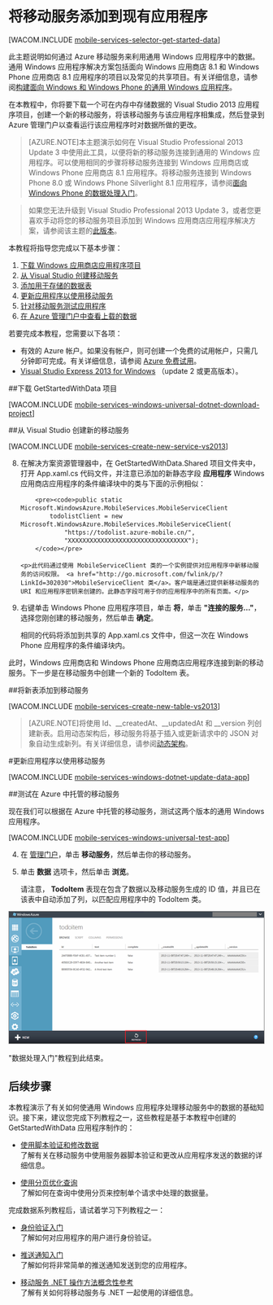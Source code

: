 <properties urlDisplayName="Get Started with Data" pageTitle="数据处理入门（Windows 通用） |移动开发人员中心" metaKeywords="" description="了解如何通过移动服务来利用 Android 应用程序中的数据。" metaCanonical="" services="mobile-services" documentationCenter="Mobile" title="Get started with data in Mobile Services" authors="glenga" solutions="" manager="dwrede" editor="" />

<tags 
wacn.date="04/11/2015"
ms.service="mobile-services" ms.workload="mobile" ms.tgt_pltfrm="mobile-windows-store" ms.devlang="dotnet" ms.topic="article" ms.date="09/26/2014" ms.author="glenga" />

# 将移动服务添加到现有应用程序

[WACOM.INCLUDE [mobile-services-selector-get-started-data](../includes/mobile-services-selector-get-started-data.md)]

此主题说明如何通过 Azure 移动服务来利用通用 Windows 应用程序中的数据。通用 Windows 应用程序解决方案包括面向 Windows 应用商店 8.1 和 Windows Phone 应用商店 8.1 应用程序的项目以及常见的共享项目。有关详细信息，请参阅[构建面向 Windows 和 Windows Phone 的通用 Windows 应用程序](http://msdn.microsoft.com/library/windows/apps/xaml/dn609832.aspx)。

在本教程中，你将要下载一个可在内存中存储数据的 Visual Studio 2013 应用程序项目，创建一个新的移动服务，将该移动服务与该应用程序相集成，然后登录到 Azure 管理门户以查看运行该应用程序时对数据所做的更改。

>[AZURE.NOTE]本主题演示如何在 Visual Studio Professional 2013 Update 3 中使用此工具，以便将新的移动服务连接到通用的 Windows 应用程序。可以使用相同的步骤将移动服务连接到 Windows 应用商店或 Windows Phone 应用商店 8.1 应用程序。将移动服务连接到 Windows Phone 8.0 或 Windows Phone Silverlight 8.1 应用程序，请参阅[面向 Windows Phone 的数据处理入门](/zh-cn/documentation/articles/mobile-services-windows-phone-get-started-data)。

> 如果您无法升级到 Visual Studio Professional 2013 Update 3，或者您更喜欢手动将您的移动服务项目添加到 Windows 应用商店应用程序解决方案，请参阅该主题的[此版本](/zh-cn/documentation/articles/mobile-services-windows-store-dotnet-get-started-data)。

本教程将指导您完成以下基本步骤：

1. [下载 Windows 应用商店应用程序项目][获取 Windows 应用商店应用程序] 
2. [从 Visual Studio 创建移动服务]
3. [添加用于存储的数据表]
4. [更新应用程序以使用移动服务]
5. [针对移动服务测试应用程序]
6. [在 Azure 管理门户中查看上载的数据]

若要完成本教程，您需要以下各项：

* 有效的 Azure 帐户。如果没有帐户，则可创建一个免费的试用帐户，只需几分钟即可完成。有关详细信息，请参阅 [Azure 免费试用](/zh-cn/pricing/1rmb-trial/?WT.mc_id=A0E0E5C02&amp;returnurl=http%3A%2F%2Fwww.windowsazure.cn%2Fzh-cn%2Fdocumentation%2Farticles%2Fmobile-services-javascript-backend-windows-universal-dotnet-get-started-data%2F)。
* <a href="https://go.microsoft.com/fwLink/p/?LinkID=257546" target="_blank">Visual Studio Express 2013 for Windows</a> （update 2 或更高版本）。 


##<a name="download-app"></a>下载 GetStartedWithData 项目

[WACOM.INCLUDE [mobile-services-windows-universal-dotnet-download-project](../includes/mobile-services-windows-universal-dotnet-download-project.md)]
 

##<a name="create-service"></a>从 Visual Studio 创建新的移动服务

[WACOM.INCLUDE [mobile-services-create-new-service-vs2013](../includes/mobile-services-create-new-service-vs2013.md)]

<ol start="8"><li><p>在解决方案资源管理器中，在 GetStartedWithData.Shared 项目文件夹中，打开 App.xaml.cs 代码文件，并注意已添加的新静态字段 <strong>应用程序</strong> Windows 应用商店应用程序的条件编译块中的类与下面的示例相似：</p> 

		<pre><code>public static Microsoft.WindowsAzure.MobileServices.MobileServiceClient 
		    todolistClient = new Microsoft.WindowsAzure.MobileServices.MobileServiceClient(
		        "https://todolist.azure-mobile.cn/",
		        "XXXXXXXXXXXXXXXXXXXXXXXXXXXXXXXXX");
		</code></pre>

	<p>此代码通过使用 MobileServiceClient 类的一个实例提供对应用程序中新移动服务的访问权限。 <a href="http://go.microsoft.com/fwlink/p/?LinkId=302030">MobileServiceClient 类</a>。客户端是通过提供新移动服务的 URI 和应用程序密钥来创建的。此静态字段可用于你的应用程序中的所有页面。</p>
</li>
<li><p>右键单击 Windows Phone 应用程序项目，单击 <strong>将</strong>，单击 <strong>"连接的服务..."</strong>，选择您刚创建的移动服务，然后单击 <strong>确定</strong>。 </p>
<p>相同的代码将添加到共享的 App.xaml.cs 文件中，但这一次在 Windows Phone 应用程序的条件编译块内。</p></li>
</ol>

此时，Windows 应用商店和 Windows Phone 应用商店应用程序连接到新的移动服务。下一步是在移动服务中创建一个新的 TodoItem 表。

##<a name="add-table"></a>将新表添加到移动服务

[WACOM.INCLUDE [mobile-services-create-new-table-vs2013](../includes/mobile-services-create-new-table-vs2013.md)]

>[AZURE.NOTE]将使用 Id、__createdAt、__updatedAt 和 __version 列创建新表。启用动态架构后，移动服务将基于插入或更新请求中的 JSON 对象自动生成新列。有关详细信息，请参阅[动态架构](http://msdn.microsoft.com/library/windowsazure/jj193175.aspx)。

#<a name="update-app"></a>更新应用程序以使用移动服务

[WACOM.INCLUDE [mobile-services-windows-dotnet-update-data-app](../includes/mobile-services-windows-dotnet-update-data-app.md)]

##<a name="test-azure-hosted"></a>测试在 Azure 中托管的移动服务

现在我们可以根据在 Azure 中托管的移动服务，测试这两个版本的通用 Windows 应用程序。

[WACOM.INCLUDE [mobile-services-windows-universal-test-app](../includes/mobile-services-windows-universal-test-app.md)]

<ol start="4">
<li><p>在 <a href="https://manage.windowsazure.cn/" target="_blank">管理门户</a>，单击 <strong>移动服务</strong>，然后单击你的移动服务。<p></li>
<li><p>单击 <strong>数据</strong> 选项卡，然后单击 <strong>浏览</strong>。</p>
<p>请注意， <strong>TodoItem</strong> 表现在包含了数据以及移动服务生成的 ID 值，并且已在该表中自动添加了列，以匹配应用程序中的 TodoItem 类。</p></li>
</ol>

![](./media/mobile-services-javascript-backend-windows-universal-dotnet-get-started-data/mobile-todoitem-data-browse.png)
     	
"数据处理入门"教程到此结束。

## <a name="next-steps"> </a>后续步骤

本教程演示了有关如何使通用 Windows 应用程序处理移动服务中的数据的基础知识。接下来，建议您完成下列教程之一，这些教程是基于本教程中创建的 GetStartedWithData 应用程序制作的：

* [使用脚本验证和修改数据]
  <br/>了解有关在移动服务中使用服务器脚本验证和更改从应用程序发送的数据的详细信息。

* [使用分页优化查询]
  <br/>了解如何在查询中使用分页来控制单个请求中处理的数据量。

完成数据系列教程后，请试着学习下列教程之一：

* [身份验证入门]
  <br/>了解如何对应用程序的用户进行身份验证。

* [推送通知入门] 
  <br/>了解如何将非常简单的推送通知发送到您的应用程序。

* [移动服务 .NET 操作方法概念性参考]
  <br/>了解有关如何将移动服务与 .NET 一起使用的详细信息。
  
<!-- Anchors. -->

[获取 Windows 应用商店应用程序]: #download-app
[从 Visual Studio 创建移动服务]: #create-service
[添加用于存储的数据表]: #add-table
[更新应用程序以使用移动服务]: #update-app
[针对移动服务测试应用程序]: #test-app
[在 Azure 管理门户中查看上载的数据]: #view-data
[后续步骤]:#next-steps

<!-- Images. -->

<!-- URLs. -->
[使用脚本验证和修改数据]: /zh-cn/documentation/articles/mobile-services-windows-store-dotnet-validate-modify-data-server-scripts/
[使用分页优化查询]: /zh-cn/documentation/articles/mobile-services-windows-store-dotnet-add-paging-data/
[移动服务入门]: /zh-cn/documentation/articles/mobile-services-javascript-backend-windows-store-dotnet-get-started/
[数据处理入门]: /zh-cn/documentation/articles/mobile-services-windows-store-dotnet-get-started-data/
[身份验证入门]: /zh-cn/documentation/articles/mobile-services-windows-store-dotnet-get-started-users/
[推送通知入门]: /zh-cn/documentation/articles/mobile-services-javascript-backend-windows-store-dotnet-get-started-push/
[移动服务 .NET 操作方法概念性参考]: /zh-cn/documentation/articles/mobile-services-windows-dotnet-how-to-use-client-library/

[Azure 管理门户]: https://manage.windowsazure.cn/
[管理门户]: https://manage.windowsazure.cn/
[移动服务 SDK]: http://go.microsoft.com/fwlink/p/?LinkId=257545
[开发人员代码示例网站]:  http://go.microsoft.com/fwlink/p/?LinkID=510826

[MobileServiceClient 类]: http://go.microsoft.com/fwlink/p/?LinkId=302030

